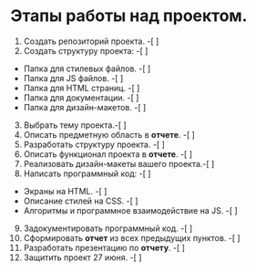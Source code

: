 
# Этапы работы над проектом.
1. Создать репозиторий проекта. -[ ]
2. Создать структуру проекта: -[ ]
  * Папка для стилевых файлов. -[ ]
  * Папка для JS файлов. -[ ]
  * Папка для HTML страниц. -[ ]
  * Папка для документации. -[ ]
  * Папка для дизайн-макетов. -[ ]
3. Выбрать тему проекта.-[ ]
4. Описать предметную область в **отчете**. -[ ]
5. Разработать структуру проекта. -[ ]
6. Описать функционал проекта в **отчете**. -[ ]
7. Реализовать дизайн-макеты вашего проекта.-[ ]
8. Написать программный код: -[ ]
  * Экраны на HTML. -[ ]
  * Описание стилей на CSS. -[ ]
  * Алгоритмы и программное взаимодействие на JS. -[ ]
9. Задокументировать программный код. -[ ]
10. Сформировать **отчет** из всех предыдущих пунктов. -[ ]
11. Разработать презентацию по **отчету**. -[ ]
12. Защитить проект 27 июня. -[ ]
